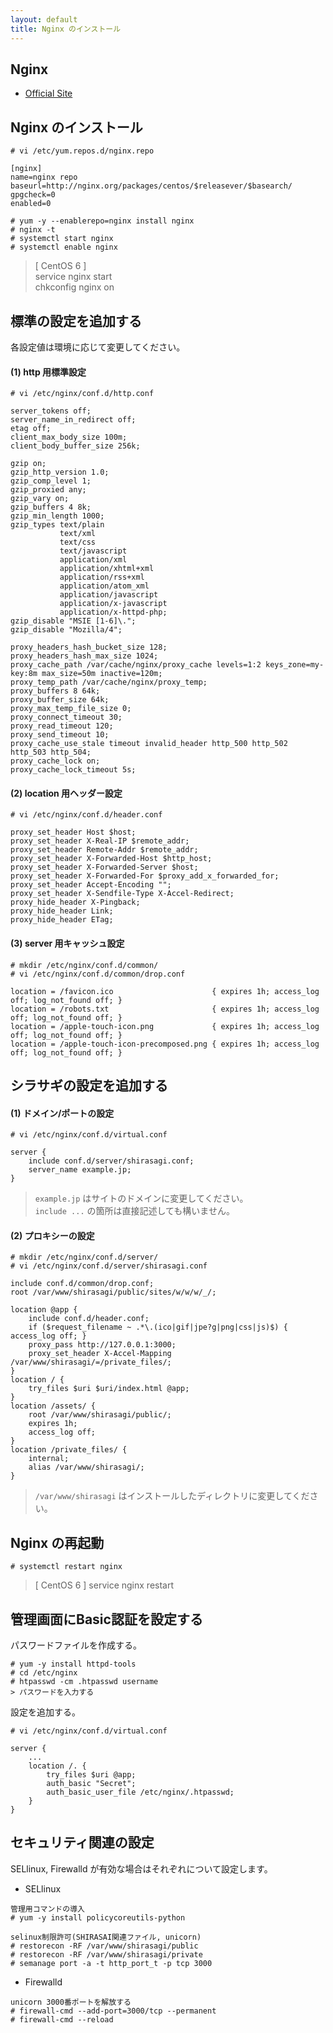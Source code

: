```yaml
---
layout: default
title: Nginx のインストール
---
```


## Nginx

- [Official Site](http://nginx.org/)

## Nginx のインストール

~~~
# vi /etc/yum.repos.d/nginx.repo
~~~

~~~
[nginx]
name=nginx repo
baseurl=http://nginx.org/packages/centos/$releasever/$basearch/
gpgcheck=0
enabled=0
~~~

~~~
# yum -y --enablerepo=nginx install nginx
# nginx -t
# systemctl start nginx
# systemctl enable nginx
~~~

> [ CentOS 6 ] <br />
> service nginx start <br />
> chkconfig nginx on <br />

## 標準の設定を追加する

各設定値は環境に応じて変更してください。

#### (1) http 用標準設定

~~~
# vi /etc/nginx/conf.d/http.conf
~~~

~~~
server_tokens off;
server_name_in_redirect off;
etag off;
client_max_body_size 100m;
client_body_buffer_size 256k;

gzip on;
gzip_http_version 1.0;
gzip_comp_level 1;
gzip_proxied any;
gzip_vary on;
gzip_buffers 4 8k;
gzip_min_length 1000;
gzip_types text/plain
           text/xml
           text/css
           text/javascript
           application/xml
           application/xhtml+xml
           application/rss+xml
           application/atom_xml
           application/javascript
           application/x-javascript
           application/x-httpd-php;
gzip_disable "MSIE [1-6]\.";
gzip_disable "Mozilla/4";

proxy_headers_hash_bucket_size 128;
proxy_headers_hash_max_size 1024;
proxy_cache_path /var/cache/nginx/proxy_cache levels=1:2 keys_zone=my-key:8m max_size=50m inactive=120m;
proxy_temp_path /var/cache/nginx/proxy_temp;
proxy_buffers 8 64k;
proxy_buffer_size 64k;
proxy_max_temp_file_size 0;
proxy_connect_timeout 30;
proxy_read_timeout 120;
proxy_send_timeout 10;
proxy_cache_use_stale timeout invalid_header http_500 http_502 http_503 http_504;
proxy_cache_lock on;
proxy_cache_lock_timeout 5s;
~~~

#### (2) location 用ヘッダー設定

~~~
# vi /etc/nginx/conf.d/header.conf
~~~

~~~
proxy_set_header Host $host;
proxy_set_header X-Real-IP $remote_addr;
proxy_set_header Remote-Addr $remote_addr;
proxy_set_header X-Forwarded-Host $http_host;
proxy_set_header X-Forwarded-Server $host;
proxy_set_header X-Forwarded-For $proxy_add_x_forwarded_for;
proxy_set_header Accept-Encoding "";
proxy_set_header X-Sendfile-Type X-Accel-Redirect;
proxy_hide_header X-Pingback;
proxy_hide_header Link;
proxy_hide_header ETag;
~~~

#### (3) server 用キャッシュ設定

~~~
# mkdir /etc/nginx/conf.d/common/
# vi /etc/nginx/conf.d/common/drop.conf
~~~

~~~
location = /favicon.ico                      { expires 1h; access_log off; log_not_found off; }
location = /robots.txt                       { expires 1h; access_log off; log_not_found off; }
location = /apple-touch-icon.png             { expires 1h; access_log off; log_not_found off; }
location = /apple-touch-icon-precomposed.png { expires 1h; access_log off; log_not_found off; }
~~~

## シラサギの設定を追加する

#### (1) ドメイン/ポートの設定

~~~
# vi /etc/nginx/conf.d/virtual.conf
~~~

~~~
server {
    include conf.d/server/shirasagi.conf;
    server_name example.jp;
}
~~~

> `example.jp` はサイトのドメインに変更してください。<br />
> `include ...` の箇所は直接記述しても構いません。

#### (2) プロキシーの設定

~~~
# mkdir /etc/nginx/conf.d/server/
# vi /etc/nginx/conf.d/server/shirasagi.conf
~~~

~~~
include conf.d/common/drop.conf;
root /var/www/shirasagi/public/sites/w/w/w/_/;

location @app {
    include conf.d/header.conf;
    if ($request_filename ~ .*\.(ico|gif|jpe?g|png|css|js)$) { access_log off; }
    proxy_pass http://127.0.0.1:3000;
    proxy_set_header X-Accel-Mapping /var/www/shirasagi/=/private_files/;
}
location / {
    try_files $uri $uri/index.html @app;
}
location /assets/ {
    root /var/www/shirasagi/public/;
    expires 1h;
    access_log off;
}
location /private_files/ {
    internal;
    alias /var/www/shirasagi/;
}
~~~
> `/var/www/shirasagi` はインストールしたディレクトリに変更してください。

## Nginx の再起動

~~~
# systemctl restart nginx
~~~
> [ CentOS 6 ]
> service nginx restart

## 管理画面にBasic認証を設定する

パスワードファイルを作成する。

~~~
# yum -y install httpd-tools
# cd /etc/nginx
# htpasswd -cm .htpasswd username
> パスワードを入力する
~~~

設定を追加する。

~~~
# vi /etc/nginx/conf.d/virtual.conf
~~~

~~~
server {
    ...
    location /. {
        try_files $uri @app;
        auth_basic "Secret";
        auth_basic_user_file /etc/nginx/.htpasswd;
    }
}
~~~

## セキュリティ関連の設定

SELlinux, Firewalld が有効な場合はそれぞれについて設定します。


- SELlinux

~~~
管理用コマンドの導入
# yum -y install policycoreutils-python

selinux制限許可(SHIRASAI関連ファイル, unicorn)
# restorecon -RF /var/www/shirasagi/public
# restorecon -RF /var/www/shirasagi/private
# semanage port -a -t http_port_t -p tcp 3000
~~~


- Firewalld

~~~
unicorn 3000番ポートを解放する
# firewall-cmd --add-port=3000/tcp --permanent
# firewall-cmd --reload
~~~
